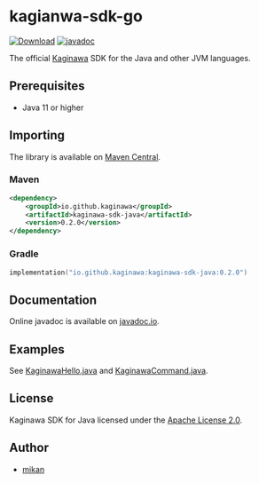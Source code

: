 kagianwa-sdk-go
===============

[![Download](https://img.shields.io/maven-central/v/io.github.kaginawa/kaginawa-sdk-java)](https://search.maven.org/artifact/io.github.kaginawa/kaginawa-sdk-java)
[![javadoc](https://javadoc.io/badge2/io.github.kaginawa/kaginawa-sdk-java/javadoc.svg)](https://javadoc.io/doc/io.github.kaginawa/kaginawa-sdk-java)

The official [Kaginawa](https://github.com/kaginawa/kaginawa) SDK for the Java and other JVM languages.

## Prerequisites

- Java 11 or higher

## Importing

The library is available on [Maven Central](https://search.maven.org/artifact/io.github.kaginawa/kaginawa-sdk-java).

### Maven

```xml
<dependency>
    <groupId>io.github.kaginawa</groupId>
    <artifactId>kaginawa-sdk-java</artifactId>
    <version>0.2.0</version>
</dependency>
```

### Gradle

```kotlin
implementation("io.github.kaginawa:kaginawa-sdk-java:0.2.0")
```

## Documentation

Online javadoc is available on [javadoc.io](https://javadoc.io/doc/io.github.kaginawa/kaginawa-sdk-java).

## Examples

See [KaginawaHello.java](src/main/java/com/github/kaginawa/examples/hello/KaginawaHello.java) and [KaginawaCommand.java](src/main/java/com/github/kaginawa/examples/command/KaginawaCommand.java).

## License

Kaginawa SDK for Java licensed under the [Apache License 2.0](LICENSE).

## Author

- [mikan](https://github.com/mikan)
